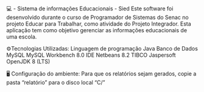 💻 - Sistema de informações Educacionais - Sied
Este software foi desenvolvido durante o curso de Programador de Sistemas do Senac no projeto Educar para Trabalhar, como atividade do Projeto Integrador. Esta aplicação tem como objetivo gerenciar as informações educacionais de uma escola.

⚙️Tecnologias Utilizadas:
Linguagem de programação Java
Banco de Dados MySQL
MySQL Workbench 8.0
IDE Netbeans 8.2
TIBCO Jaspersoft OpenJDK 8 (LTS)

🖥️ Configuração do ambiente:
Para que os relatórios sejam gerados, copie a pasta “relatório” para o disco local “C/”
